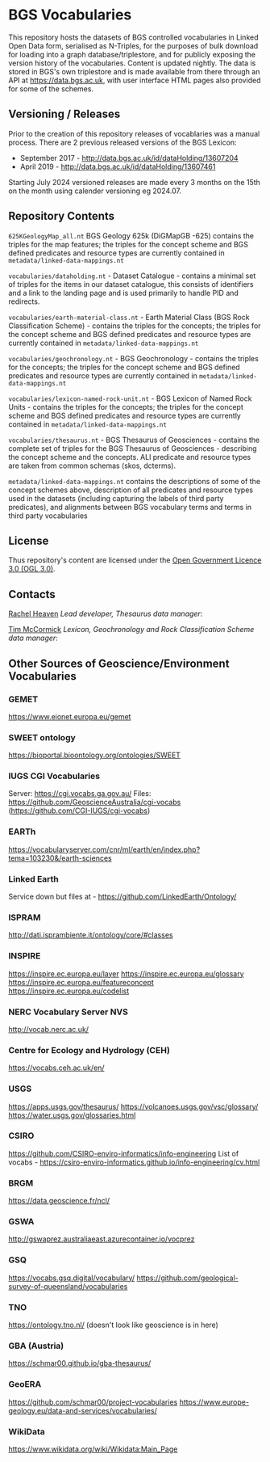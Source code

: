 # BGS Vocabularies

This repository hosts the datasets of BGS controlled vocabularies in Linked Open Data form, serialised as N-Triples, for the purposes of bulk download for loading into a graph database/triplestore, and for publicly exposing the version history of the vocabularies.
Content is updated nightly.
The data is stored in BGS's own triplestore and is made available from there through an API at https://data.bgs.ac.uk, with user interface HTML pages also provided for some of the schemes.

## Versioning / Releases

Prior to the creation of this repository releases of vocablaries was a manual process. There are 2 previous released versions of the BGS Lexicon: 

- September 2017 - http://data.bgs.ac.uk/id/dataHolding/13607204 
- April 2019 - http://data.bgs.ac.uk/id/dataHolding/13607461 

Starting July 2024 versioned releases are made every 3 months on the 15th on the month using calender versioning eg 2024.07. 

## Repository Contents

`625KGeologyMap_all.nt` BGS Geology 625k (DiGMapGB -625) contains the triples for the map features; the triples for the concept scheme and BGS defined predicates and resource types are currently contained in `metadata/linked-data-mappings.nt`

`vocabularies/dataholding.nt` - Dataset Catalogue - contains a minimal set of triples for the items in our dataset catalogue, this consists of identifiers and a link to the landing page and is used primarily to handle PID and redirects.

`vocabularies/earth-material-class.nt` - Earth Material Class (BGS Rock Classification Scheme) -  contains the triples for the concepts; the triples for the concept scheme and BGS defined predicates and resource types are currently contained in `metadata/linked-data-mappings.nt`

`vocabularies/geochronology.nt` - BGS Geochronology - contains the triples for the concepts; the triples for the concept scheme and BGS defined predicates and resource types are currently contained in `metadata/linked-data-mappings.nt`

`vocabularies/lexicon-named-rock-unit.nt` - BGS Lexicon of Named Rock Units -  contains the triples for the concepts; the triples for the concept scheme and BGS defined predicates and resource types are currently contained in `metadata/linked-data-mappings.nt`

`vocabularies/thesaurus.nt` - BGS Thesaurus of Geosciences - contains the complete set of triples for the BGS Thesaurus of Geosciences - describing the concept scheme and the concepts. ALl predicate and resource types are taken from common schemas (skos, dcterms).

`metadata/linked-data-mappings.nt` contains the descriptions of some of the concept schemes above, description of all predicates and resource types used in the datasets (including capturing the labels of third party predicates), and alignments between BGS vocabulary terms and terms in third party vocabularies

## License

Thus repository's content are licensed under the [Open Government Licence 3.0 (OGL 3.0)](https://www.nationalarchives.gov.uk/doc/open-government-licence/version/3/).

## Contacts



[Rachel Heaven](https://www.bgs.ac.uk/people/heaven-rachel-2/) *Lead developer, Thesaurus data manager*: 

 
[Tim McCormick](https://www.bgs.ac.uk/people/mccormick-timothy/) *Lexicon, Geochronology and Rock Classification Scheme data manager*: 



## Other Sources of Geoscience/Environment Vocabularies

### GEMET

https://www.eionet.europa.eu/gemet

### SWEET ontology

https://bioportal.bioontology.org/ontologies/SWEET

### IUGS CGI Vocabularies

Server: https://cgi.vocabs.ga.gov.au/
Files: https://github.com/GeoscienceAustralia/cgi-vocabs (https://github.com/CGI-IUGS/cgi-vocabs)

### EARTh

https://vocabularyserver.com/cnr/ml/earth/en/index.php?tema=103230&/earth-sciences

### Linked Earth

Service down but files at - https://github.com/LinkedEarth/Ontology/ 

### ISPRAM

http://dati.isprambiente.it/ontology/core/#classes 

### INSPIRE    

https://inspire.ec.europa.eu/layer 
https://inspire.ec.europa.eu/glossary
https://inspire.ec.europa.eu/featureconcept
https://inspire.ec.europa.eu/codelist

### NERC Vocabulary Server NVS

http://vocab.nerc.ac.uk/

### Centre for Ecology and Hydrology (CEH)

https://vocabs.ceh.ac.uk/en/

### USGS

https://apps.usgs.gov/thesaurus/
https://volcanoes.usgs.gov/vsc/glossary/
https://water.usgs.gov/glossaries.html

### CSIRO

https://github.com/CSIRO-enviro-informatics/info-engineering
List of vocabs - https://csiro-enviro-informatics.github.io/info-engineering/cv.html 

### BRGM

https://data.geoscience.fr/ncl/

### GSWA

http://gswaprez.australiaeast.azurecontainer.io/vocprez

### GSQ

https://vocabs.gsq.digital/vocabulary/
https://github.com/geological-survey-of-queensland/vocabularies

### TNO

https://ontology.tno.nl/ (doesn't look like geoscience is in here)

### GBA (Austria)

https://schmar00.github.io/gba-thesaurus/ 

### GeoERA

https://github.com/schmar00/project-vocabularies
https://www.europe-geology.eu/data-and-services/vocabularies/ 

### WikiData

https://www.wikidata.org/wiki/Wikidata:Main_Page


